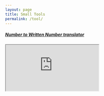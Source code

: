 ```yaml
---
layout: page
title: Small Tools
permalink: /tool/
---
```


##### [Number to Written Number translator](http://blog.meihao.us/app/tool.html)

<iframe src="http://blog.meihao.us/app/tool.html"></iframe>
